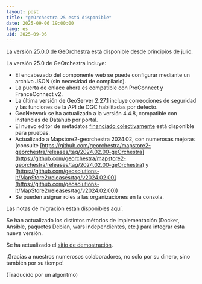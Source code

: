 ```yaml
---
layout: post
title: "geOrchestra 25 está disponible"
date: 2025-09-06 19:00:00
lang: es
uid: 2025-09-06
---
```


La [versión 25.0.0 de GeOrchestra](https://github.com/georchestra/georchestra/releases/tag/25.0.0) está disponible desde principios de julio.

<!--more-->

La versión 25.0 de GeOrchestra incluye:

* El encabezado del componente web se puede configurar mediante un archivo JSON (sin necesidad de compilarlo).
* La puerta de enlace ahora es compatible con ProConnect y FranceConnect v2.
* La última versión de GeoServer 2.27.1 incluye correcciones de seguridad y las funciones de la API de OGC habilitadas por defecto.
* GeoNetwork se ha actualizado a la versión 4.4.8, compatible con instancias de Datahub por portal.
* El nuevo editor de metadatos [financiado colectivamente](https://camptocamp.com/en/news-events/help-fund-the-new-geonetwork-editor) está disponible para pruebas.
* Actualizado a Mapstore2-georchestra 2024.02, con numerosas mejoras (consulte [https://github.com/georchestra/mapstore2-georchestra/releases/tag/2024.02.00-geOrchestra](https://github.com/georchestra/mapstore2-georchestra/releases/tag/2024.02.00-geOrchestra)
y [https://github.com/geosolutions-it/MapStore2/releases/tag/v2024.02.00](https://github.com/geosolutions-it/MapStore2/releases/tag/v2024.02.00))
* Se pueden asignar roles a las organizaciones en la consola.

Las notas de migración están disponibles [aquí](https://github.com/georchestra/georchestra/blob/25.0.x/migrations/25.0/README.md).

Se han actualizado los distintos métodos de implementación (Docker, Ansible, paquetes Debian, wars independientes, etc.) para integrar esta nueva versión.

Se ha actualizado el [sitio de demostración](https://demo.georchestra.org).

¡Gracias a nuestros numerosos colaboradores, no solo por su dinero, sino también por su tiempo!

(Traducido por un algoritmo)